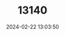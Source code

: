 ---
title: "13140"
category: "Nesonycteris woodfordi"
draft: false
date: 2024-02-22 13:03:50
languages:
  English: ["Woodford's Fruit Bat", "Woodford's Blossom Bat"]
---